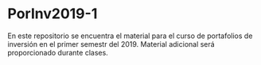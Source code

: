 # PorInv2019-1
En este repositorio se encuentra el material para el curso de portafolios de inversión en el primer semestr del 2019. Material adicional será proporcionado durante clases.
